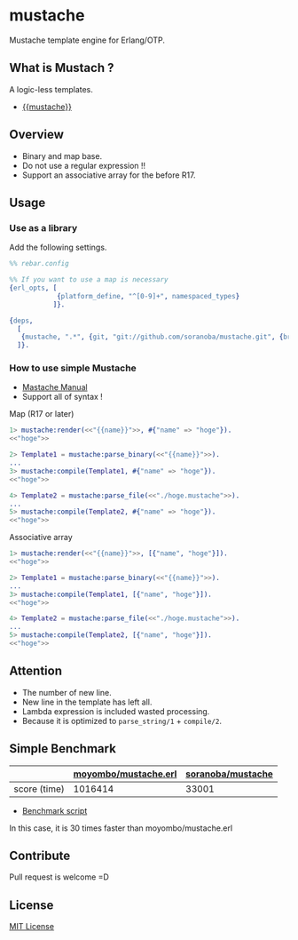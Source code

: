mustache
===========
Mustache template engine for Erlang/OTP.

## What is Mustach ?
A logic-less templates.
- [{{mustache}}](http://mustache.github.io/)

## Overview
- Binary and map base.
 - Do not use a regular expression !!
- Support an associative array for the before R17.

## Usage
### Use as a library
Add the following settings.

```erlang
%% rebar.config

%% If you want to use a map is necessary
{erl_opts, [
            {platform_define, "^[0-9]+", namespaced_types}
           ]}.

{deps,
  [
   {mustache, ".*", {git, "git://github.com/soranoba/mustache.git", {branch, "master"}}}
  ]}.
```

### How to use simple Mustache
- [Mastache Manual](http://mustache.github.io/mustache.5.html)
 - Support all of syntax !

Map (R17 or later)
```erlang
1> mustache:render(<<"{{name}}">>, #{"name" => "hoge"}).
<<"hoge">>

2> Template1 = mustache:parse_binary(<<"{{name}}">>).
...
3> mustache:compile(Template1, #{"name" => "hoge"}).
<<"hoge">>

4> Template2 = mustache:parse_file(<<"./hoge.mustache">>).
...
5> mustache:compile(Template2, #{"name" => "hoge"}).
<<"hoge">>
```

Associative array
```erlang
1> mustache:render(<<"{{name}}">>, [{"name", "hoge"}]).
<<"hoge">>

2> Template1 = mustache:parse_binary(<<"{{name}}">>).
...
3> mustache:compile(Template1, [{"name", "hoge"}]).
<<"hoge">>

4> Template2 = mustache:parse_file(<<"./hoge.mustache">>).
...
5> mustache:compile(Template2, [{"name", "hoge"}]).
<<"hoge">>
```

## Attention
- The number of new line.
 - New line in the template has left all.
- Lambda expression is included wasted processing.
 - Because it is optimized to `parse_string/1` + `compile/2`.

## Simple Benchmark

||[moyombo/mustache.erl](https://github.com/mojombo/mustache.erl)|[soranoba/mustache](https://github.com/soranoba/mustache)|
|:--|:---|:---|
|score (time) |1016414 |33001|

- [Benchmark script](https://gist.github.com/soranoba/6c4bf489714618366a1c)

In this case, it is 30 times faster than moyombo/mustache.erl

## Contribute
Pull request is welcome =D

## License
[MIT License](LICENSE)

